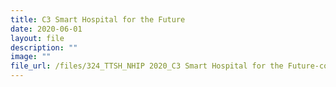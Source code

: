```yaml
---
title: C3 Smart Hospital for the Future
date: 2020-06-01
layout: file
description: ""
image: ""
file_url: /files/324_TTSH_NHIP 2020_C3 Smart Hospital for the Future-combine.pdf
---
```

